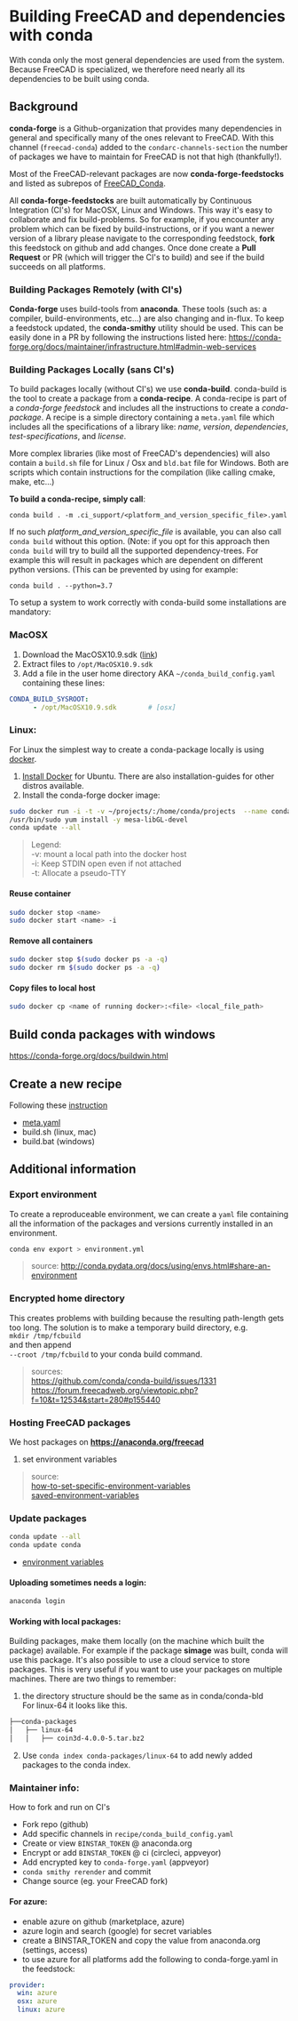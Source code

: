 # Building FreeCAD and dependencies with conda

With conda only the most general dependencies are used from the system. Because FreeCAD is specialized, we therefore need nearly all its dependencies to be built using conda.

## Background
**conda-forge** is a Github-organization that provides many dependencies in general and specifically many of the ones relevant to FreeCAD. With this channel (`freecad-conda`) added to the `condarc-channels-section` the number of packages we have to maintain for FreeCAD is not that high (thankfully!).

Most of the FreeCAD-relevant packages are now **conda-forge-feedstocks** and listed as subrepos of [FreeCAD_Conda](https://github.com/FreeCAD/FreeCAD_Conda).

All **conda-forge-feedstocks** are built automatically by Continuous Integration (CI's) for MacOSX, Linux and Windows. This way it's easy to collaborate and fix build-problems. So for example, if you encounter any problem which can be fixed by build-instructions, or if you want a newer version of a library please navigate to the corresponding feedstock, **fork** this feedstock on github and add changes. Once done create a **Pull Request** or PR (which will trigger the CI's to build) and see if the build succeeds on all platforms.

### Building Packages Remotely (with CI's)
**Conda-forge** uses build-tools from **anaconda**. These tools (such as: a compiler, build-environments, etc...) are also changing and in-flux. To keep a feedstock updated, the **conda-smithy** utility should be used. This can be easily done in a PR by following the instructions listed here: https://conda-forge.org/docs/maintainer/infrastructure.html#admin-web-services

### Building Packages Locally (sans CI's)
To build packages locally (without CI's) we use **conda-build**. conda-build is the tool to create a package from a **conda-recipe**. A conda-recipe is part of a *conda-forge feedstock* and includes all the instructions to create a *conda-package*. A recipe is a simple directory containing a `meta.yaml` file which includes all the specifications of a library like: *name*, *version*, *dependencies*, *test-specifications*, and *license*. 

More complex libraries (like most of FreeCAD's dependencies) will also contain a `build.sh` file for Linux / Osx and `bld.bat` file for Windows. Both are scripts which contain instructions for the compilation (like calling cmake, make, etc...)

**To build a conda-recipe, simply call**:  

  `conda build . -m .ci_support/<platform_and_version_specific_file>.yaml`  

If no such _platform_and_version_specific_file_ is available, you can also call `conda build` without this option. (Note: if you opt for this approach then `conda build` will try to build all the supported dependency-trees. For example this will result in packages which are dependent on different python versions. (This can be prevented by using for example:  
  
`conda build . --python=3.7`

To setup a system to work correctly with conda-build some installations are mandatory:

### MacOSX

1. Download the MacOSX10.9.sdk ([link](https://github.com/phracker/MacOSX-SDKs/releases/download/10.13/MacOSX10.9.sdk.tar.xz))
2. Extract files to `/opt/MacOSX10.9.sdk`
3. Add a file in the user home directory AKA `~/conda_build_config.yaml` containing these lines:
```yaml
CONDA_BUILD_SYSROOT:  
      - /opt/MacOSX10.9.sdk        # [osx]
```

### Linux:

For Linux the simplest way to create a conda-package locally is using [docker](https://www.docker.com/).

1. [Install Docker](https://docs.docker.com/engine/installation/linux/ubuntu/) for Ubuntu. There are also installation-guides for other distros available.
2. Install the conda-forge docker image:

  ```bash
  sudo docker run -i -t -v ~/projects/:/home/conda/projects  --name conda-forge condaforge/linux-anvil-comp7
  /usr/bin/sudo yum install -y mesa-libGL-devel
  conda update --all
  ```
  > Legend:  
  > -v: mount a local path into the docker host  
  > -i: Keep STDIN open even if not attached  
  > -t: Allocate a pseudo-TTY


#### Reuse container
```bash
sudo docker stop <name>
sudo docker start <name> -i
```

#### Remove all containers
```bash
sudo docker stop $(sudo docker ps -a -q)
sudo docker rm $(sudo docker ps -a -q)
```

#### Copy files to local host
```bash
sudo docker cp <name of running docker>:<file> <local_file_path>
```

## Build conda packages with windows
https://conda-forge.org/docs/buildwin.html


## Create a new recipe
Following these [instruction](http://docs.anaconda.org/using.html)
- [meta.yaml](http://conda.pydata.org/docs/building/meta-yaml.html)
- build.sh (linux, mac)
- build.bat (windows)


## Additional information

### Export environment
To create a reproduceable environment, we can create a `yaml` file containing all the information of the packages and versions currently installed in an environment.

```bash
conda env export > environment.yml
```
>  source: http://conda.pydata.org/docs/using/envs.html#share-an-environment

### Encrypted home directory
This creates problems with building because the resulting path-length gets too long. The solution is to make a temporary build directory, e.g.  
`mkdir /tmp/fcbuild`  
and then append  
`--croot /tmp/fcbuild` to your conda build command.
>   sources:  
>   https://github.com/conda/conda-build/issues/1331  
>   https://forum.freecadweb.org/viewtopic.php?f=10&t=12534&start=280#p155440

### Hosting FreeCAD packages

We host packages on **https://anaconda.org/freecad**
1. set environment variables
>  source:  
>  [how-to-set-specific-environment-variables](http://stackoverflowstackoverflow.com/questions/31598963/how-to-set-specific-environment-variables-when-activating-conda-environment)  
>  [saved-environment-variables](http://conda.pydata.org/docs/using/envs.html#saved-environment-variables)


### Update packages
```bash
conda update --all
conda update conda
```

- [environment variables](http://conda.pydata.org/docs/building/environment-vars.html)


#### Uploading sometimes needs a login:
```bash
anaconda login
```

#### Working with local packages:
Building packages, make them locally (on the machine which built the package) available. For example if the package __simage__ was built, conda will use this package. It's also possible to use a cloud service to store packages. This is very useful if you want to use your packages on multiple machines. There are two things to remember:

  1. the directory structure should be the same as in conda/conda-bld  
  For linux-64 it looks like this.
  ```bash
  ├──conda-packages
  │   ├── linux-64
  │   │   ├── coin3d-4.0.0-5.tar.bz2
  ```
  2. Use `conda index conda-packages/linux-64` to add newly added packages to the conda index.


### Maintainer info:
How to fork and run on CI's
- Fork repo (github)
- Add specific channels in `recipe/conda_build_config.yaml`
- Create or view `BINSTAR_TOKEN` @ anaconda.org
- Encrypt or add `BINSTAR_TOKEN` @ ci (circleci, appveyor)
- Add encrypted key to `conda-forge.yaml` (appveyor)
- `conda smithy rerender` and commit
- Change source (eg. your FreeCAD fork)

#### For azure:
- enable azure on github (marketplace, azure)
- azure login and search (google) for secret variables
- create a BINSTAR_TOKEN and copy the value from anaconda.org (settings, access)
- to use azure for all platforms add the following to conda-forge.yaml in the feedstock:
```yaml
provider:
  win: azure
  osx: azure
  linux: azure

```